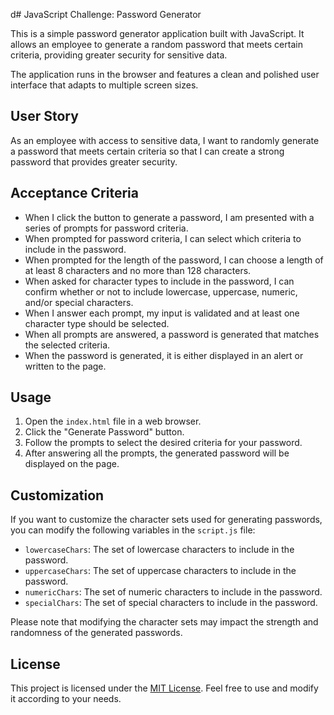 d# JavaScript Challenge: Password Generator

This is a simple password generator application built with JavaScript. It allows an employee to generate a random password that meets certain criteria, providing greater security for sensitive data.

The application runs in the browser and features a clean and polished user interface that adapts to multiple screen sizes.

## User Story

As an employee with access to sensitive data, I want to randomly generate a password that meets certain criteria so that I can create a strong password that provides greater security.

## Acceptance Criteria

- When I click the button to generate a password, I am presented with a series of prompts for password criteria.
- When prompted for password criteria, I can select which criteria to include in the password.
- When prompted for the length of the password, I can choose a length of at least 8 characters and no more than 128 characters.
- When asked for character types to include in the password, I can confirm whether or not to include lowercase, uppercase, numeric, and/or special characters.
- When I answer each prompt, my input is validated and at least one character type should be selected.
- When all prompts are answered, a password is generated that matches the selected criteria.
- When the password is generated, it is either displayed in an alert or written to the page.

## Usage

1. Open the `index.html` file in a web browser.
2. Click the "Generate Password" button.
3. Follow the prompts to select the desired criteria for your password.
4. After answering all the prompts, the generated password will be displayed on the page.

## Customization

If you want to customize the character sets used for generating passwords, you can modify the following variables in the `script.js` file:

- `lowercaseChars`: The set of lowercase characters to include in the password.
- `uppercaseChars`: The set of uppercase characters to include in the password.
- `numericChars`: The set of numeric characters to include in the password.
- `specialChars`: The set of special characters to include in the password.

Please note that modifying the character sets may impact the strength and randomness of the generated passwords.

## License

This project is licensed under the [MIT License](LICENSE). Feel free to use and modify it according to your needs.